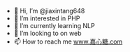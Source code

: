 - 👋 Hi, I’m @jiaxintang648
- 👀 I’m interested in PHP
- 🌱 I’m currently learning NLP
- 💞️ I’m looking to  on web
- 📫 How to reach me www.嘉心糖.com

<!---
jiaxintang648/jiaxintang648 is a ✨ special ✨ repository because its `README.md` (this file) appears on your GitHub profile.
You can click the Preview link to take a look at your changes.
--->
